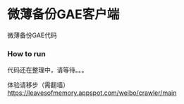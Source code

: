 微薄备份GAE客户端
============

微薄备份GAE代码

### How to run

代码还在整理中，请等待。。。

体验请移步（需翻墙） https://leavesofmemory.appspot.com/weibo/crawler/main
